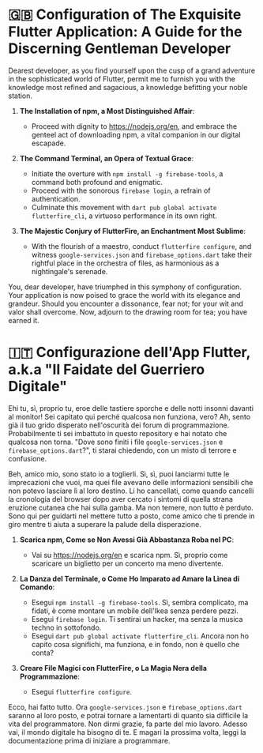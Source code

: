# 🇬🇧 Configuration of The Exquisite Flutter Application: A Guide for the Discerning Gentleman Developer 

Dearest developer, as you find yourself upon the cusp of a grand adventure in the sophisticated world of Flutter, permit me to furnish you with the knowledge most refined and sagacious, a knowledge befitting your noble station.

1. **The Installation of npm, a Most Distinguished Affair**:
   - Proceed with dignity to https://nodejs.org/en, and embrace the genteel act of downloading npm, a vital companion in our digital escapade.

2. **The Command Terminal, an Opera of Textual Grace**:
   - Initiate the overture with ``` npm install -g firebase-tools ```, a command both profound and enigmatic.
   - Proceed with the sonorous ``` firebase login ```, a refrain of authentication.
   - Culminate this movement with ``` dart pub global activate flutterfire_cli ```, a virtuoso performance in its own right.

3. **The Majestic Conjury of FlutterFire, an Enchantment Most Sublime**:
   - With the flourish of a maestro, conduct ``` flutterfire configure ```, and witness `google-services.json` and `firebase_options.dart` take their rightful place in the orchestra of files, as harmonious as a nightingale's serenade.

You, dear developer, have triumphed in this symphony of configuration. Your application is now poised to grace the world with its elegance and grandeur. Should you encounter a dissonance, fear not; for your wit and valor shall overcome. Now, adjourn to the drawing room for tea; you have earned it.

# 🇮🇹 Configurazione dell'App Flutter, a.k.a "Il Faidate del Guerriero Digitale" 

Ehi tu, sì, proprio tu, eroe delle tastiere sporche e delle notti insonni davanti al monitor! Sei capitato qui perché qualcosa non funziona, vero? Ah, sento già il tuo grido disperato nell'oscurità dei forum di programmazione. Probabilmente ti sei imbattuto in questo repository e hai notato che qualcosa non torna. "Dove sono finiti i file `google-services.json` e `firebase_options.dart`?", ti starai chiedendo, con un misto di terrore e confusione.

Beh, amico mio, sono stato io a toglierli. Sì, sì, puoi lanciarmi tutte le imprecazioni che vuoi, ma quei file avevano delle informazioni sensibili che non potevo lasciare lì al loro destino. Li ho cancellati, come quando cancelli la cronologia del browser dopo aver cercato i sintomi di quella strana eruzione cutanea che hai sulla gamba. Ma non temere, non tutto è perduto. Sono qui per guidarti nel mettere tutto a posto, come amico che ti prende in giro mentre ti aiuta a superare la palude della disperazione.

1. **Scarica npm, Come se Non Avessi Già Abbastanza Roba nel PC**:
   - Vai su https://nodejs.org/en e scarica npm. Sì, proprio come scaricare un biglietto per un concerto ma meno divertente.

2. **La Danza del Terminale, o Come Ho Imparato ad Amare la Linea di Comando**:

    - Esegui ```npm install -g firebase-tools```. Sì, sembra complicato, ma fidati, è come montare un mobile dell'Ikea senza perdere pezzi.
    - Esegui ```firebase login```. Ti sentirai un hacker, ma senza la musica techno in sottofondo.
    - Esegui ```dart pub global activate flutterfire_cli```. Ancora non ho capito cosa significhi, ma funziona, e in fondo, non è quello che conta?

3. **Creare File Magici con FlutterFire, o La Magia Nera della Programmazione**:
   - Esegui ``` flutterfire configure ```.

Ecco, hai fatto tutto. Ora `google-services.json` e `firebase_options.dart` saranno al loro posto, e potrai tornare a lamentarti di quanto sia difficile la vita del programmatore. Non dirmi grazie, fa parte del mio lavoro. Adesso vai, il mondo digitale ha bisogno di te. E magari la prossima volta, leggi la documentazione prima di iniziare a programmare.